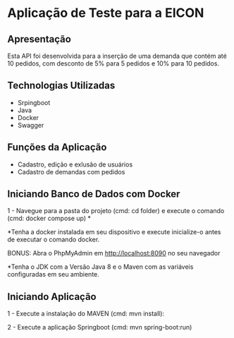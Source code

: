 
# Aplicação de Teste para a EICON

## Apresentação
Esta API foi desenvolvida para a inserção de uma demanda que contém até 10 pedidos, com desconto de 5% para 5 pedidos e 10% para 10 pedidos.

## Technologias Utilizadas

* Srpingboot
* Java
* Docker
* Swagger


## Funções da Aplicação

* Cadastro, edição e exlusão de usuários
* Cadastro de demandas com pedidos


## Iniciando Banco de Dados com Docker

1 - Navegue para a pasta do projeto (cmd: cd folder) e execute o comando (cmd: docker compose up) *

*Tenha a docker instalada em seu dispositivo e execute inicialize-o antes de executar o comando docker.

BONUS: Abra o PhpMyAdmin em [http://localhost:8090](http://localhost:8090) no seu navegador


*Tenha o JDK com a Versão Java 8 e o Maven com as variáveis configuradas em seu ambiente.

## Iniciando Aplicação

1 - Execute a instalação do MAVEN (cmd: mvn install):

2 - Execute a aplicação Springboot (cmd: mvn spring-boot:run)

